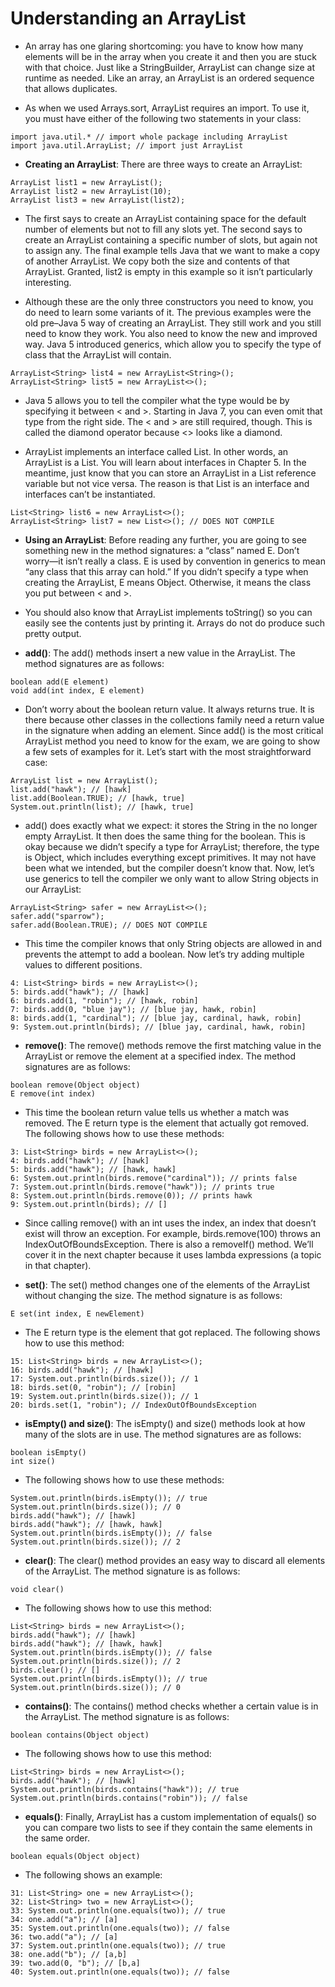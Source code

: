 # Understanding an ArrayList

- An array has one glaring shortcoming: you have to know how many elements will be in the array when you create it and then you are stuck with that choice. Just like a StringBuilder, ArrayList can change size at runtime as needed. Like an array, an ArrayList is an ordered sequence that allows duplicates.

- As when we used Arrays.sort, ArrayList requires an import. To use it, you must have either of the following two statements in your class:
```
import java.util.* // import whole package including ArrayList
import java.util.ArrayList; // import just ArrayList
```

- __Creating an ArrayList__: There are three ways to create an ArrayList:
```
ArrayList list1 = new ArrayList();
ArrayList list2 = new ArrayList(10);
ArrayList list3 = new ArrayList(list2);
```

- The first says to create an ArrayList containing space for the default number of elements but not to fill any slots yet. The second says to create an ArrayList containing a specific number of slots, but again not to assign any. The final example tells Java that we want to make a copy of another ArrayList. We copy both the size and contents of that ArrayList. Granted, list2 is empty in this example so it isn’t particularly interesting.

- Although these are the only three constructors you need to know, you do need to learn some variants of it. The previous examples were the old pre–Java 5 way of creating an ArrayList. They still work and you still need to know they work. You also need to know the new and improved way. Java 5 introduced generics, which allow you to specify the type of class that the ArrayList will contain.
```
ArrayList<String> list4 = new ArrayList<String>();
ArrayList<String> list5 = new ArrayList<>();
```

- Java 5 allows you to tell the compiler what the type would be by specifying it between < and >. Starting in Java 7, you can even omit that type from the right side. The < and > are still required, though. This is called the diamond operator because <> looks like a diamond.

-  ArrayList implements an interface called List. In other words, an ArrayList is a List. You will learn about interfaces in Chapter 5. In the meantime, just know that you can store an ArrayList in a List reference variable but not vice versa. The reason is that List is an interface and interfaces can’t be instantiated.
```
List<String> list6 = new ArrayList<>();
ArrayList<String> list7 = new List<>(); // DOES NOT COMPILE
```

- __Using an ArrayList__: Before reading any further, you are going to see something new in the method signatures: a “class” named E. Don’t worry—it isn’t really a class. E is used by convention in generics to mean “any class that this array can hold.” If you didn’t specify a type when creating the ArrayList, E means Object. Otherwise, it means the class you put between < and >.

- You should also know that ArrayList implements toString() so you can easily see the contents just by printing it. Arrays do not do produce such pretty output.

- __add()__: The add() methods insert a new value in the ArrayList. The method signatures are as follows:
```
boolean add(E element)
void add(int index, E element)
```

- Don’t worry about the boolean return value. It always returns true. It is there because other classes in the collections family need a return value in the signature when adding an element. Since add() is the most critical ArrayList method you need to know for the exam, we are going to show a few sets of examples for it. Let’s start with the most straightforward case:
```
ArrayList list = new ArrayList();
list.add("hawk"); // [hawk]
list.add(Boolean.TRUE); // [hawk, true]
System.out.println(list); // [hawk, true]
```

- add() does exactly what we expect: it stores the String in the no longer empty
ArrayList. It then does the same thing for the boolean. This is okay because we didn’t specify a type for ArrayList; therefore, the type is Object, which includes everything except primitives. It may not have been what we intended, but the compiler doesn’t know that. Now, let’s use generics to tell the compiler we only want to allow String objects in our ArrayList:
```
ArrayList<String> safer = new ArrayList<>();
safer.add("sparrow");
safer.add(Boolean.TRUE); // DOES NOT COMPILE
```

- This time the compiler knows that only String objects are allowed in and prevents the attempt to add a boolean. Now let’s try adding multiple values to different positions.
```
4: List<String> birds = new ArrayList<>();
5: birds.add("hawk"); // [hawk]
6: birds.add(1, "robin"); // [hawk, robin]
7: birds.add(0, "blue jay"); // [blue jay, hawk, robin]
8: birds.add(1, "cardinal"); // [blue jay, cardinal, hawk, robin]
9: System.out.println(birds); // [blue jay, cardinal, hawk, robin]
```

- __remove()__: The remove() methods remove the first matching value in the ArrayList or remove the element at a specified index. The method signatures are as follows:
```
boolean remove(Object object)
E remove(int index)
```

- This time the boolean return value tells us whether a match was removed. The E return type is the element that actually got removed. The following shows how to use these methods:
```
3: List<String> birds = new ArrayList<>();
4: birds.add("hawk"); // [hawk]
5: birds.add("hawk"); // [hawk, hawk]
6: System.out.println(birds.remove("cardinal")); // prints false
7: System.out.println(birds.remove("hawk")); // prints true
8: System.out.println(birds.remove(0)); // prints hawk
9: System.out.println(birds); // []
```

- Since calling remove() with an int uses the index, an index that doesn’t exist will throw an exception. For example, birds.remove(100) throws an IndexOutOfBoundsException. There is also a removeIf() method. We’ll cover it in the next chapter because it uses lambda expressions (a topic in that chapter).

- __set()__: The set() method changes one of the elements of the ArrayList without changing the size. The method signature is as follows:
```
E set(int index, E newElement)
```

- The E return type is the element that got replaced. The following shows how to use this method:
```
15: List<String> birds = new ArrayList<>();
16: birds.add("hawk"); // [hawk]
17: System.out.println(birds.size()); // 1
18: birds.set(0, "robin"); // [robin]
19: System.out.println(birds.size()); // 1
20: birds.set(1, "robin"); // IndexOutOfBoundsException
```

- __isEmpty() and size()__: The isEmpty() and size() methods look at how many of the slots are in use. The method signatures are as follows:
```
boolean isEmpty()
int size()
```

- The following shows how to use these methods:
```
System.out.println(birds.isEmpty()); // true
System.out.println(birds.size()); // 0
birds.add("hawk"); // [hawk]
birds.add("hawk"); // [hawk, hawk]
System.out.println(birds.isEmpty()); // false
System.out.println(birds.size()); // 2
```

- __clear()__: The clear() method provides an easy way to discard all elements of the ArrayList. The method signature is as follows:
```
void clear()
```

- The following shows how to use this method:
```
List<String> birds = new ArrayList<>();
birds.add("hawk"); // [hawk]
birds.add("hawk"); // [hawk, hawk]
System.out.println(birds.isEmpty()); // false
System.out.println(birds.size()); // 2
birds.clear(); // []
System.out.println(birds.isEmpty()); // true
System.out.println(birds.size()); // 0
```

- __contains()__: The contains() method checks whether a certain value is in the ArrayList. The method signature is as follows:
```
boolean contains(Object object)
```

- The following shows how to use this method:
```
List<String> birds = new ArrayList<>();
birds.add("hawk"); // [hawk]
System.out.println(birds.contains("hawk")); // true
System.out.println(birds.contains("robin")); // false
```

- __equals()__: Finally, ArrayList has a custom implementation of equals() so you can compare two lists to see if they contain the same elements in the same order.
```
boolean equals(Object object)
```

- The following shows an example:
```
31: List<String> one = new ArrayList<>();
32: List<String> two = new ArrayList<>();
33: System.out.println(one.equals(two)); // true
34: one.add("a"); // [a]
35: System.out.println(one.equals(two)); // false
36: two.add("a"); // [a]
37: System.out.println(one.equals(two)); // true
38: one.add("b"); // [a,b]
39: two.add(0, "b"); // [b,a]
40: System.out.println(one.equals(two)); // false
```